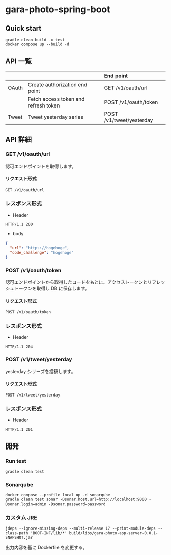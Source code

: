 # gara-photo-spring-boot

## Quick start

```shell
gradle clean build -x test
docker compose up --build -d
```

## API 一覧

|       |                                      | End point                |
|:------|:-------------------------------------|:-------------------------|
| OAuth | Create authorization end point       | GET /v1/oauth/url        |
|       | Fetch access token and refresh token | POST /v1/oauth/token     |
| Tweet | Tweet yesterday series               | POST /v1/tweet/yesterday |

## API 詳細

### GET /v1/oauth/url

認可エンドポイントを取得します。

#### リクエスト形式

```
GET /v1/oauth/url
```

### レスポンス形式

- Header
```
HTTP/1.1 200
```
- body
```json
{
  "url": "https://hogehoge",
  "code_challenge": "hogehoge"
}
```

### POST /v1/oauth/token

認可エンドポイントから取得したコードをもとに、アクセストークンとリフレッシュトークンを取得し DB に保存します。

#### リクエスト形式

```
POST /v1/oauth/token
```

### レスポンス形式

- Header
```
HTTP/1.1 204
```

### POST /v1/tweet/yesterday

yesterday シリーズを投稿します。

#### リクエスト形式

```
POST /v1/tweet/yesterday
```

### レスポンス形式

- Header
```
HTTP/1.1 201
```

## 開発

### Run test

```shell
gradle clean test
```

### Sonarqube

```shell
docker compose --profile local up -d sonarqube
gradle clean test sonar -Dsonar.host.url=http://localhost:9000 -Dsonar.login=admin -Dsonar.password=password
```

### カスタム JRE

```shell
jdeps --ignore-missing-deps --multi-release 17 --print-module-deps --class-path 'BOOT-INF/lib/*' build/libs/gara-photo-app-server-0.0.1-SNAPSHOT.jar
```
出力内容を基に Dockerfile を変更する。 
